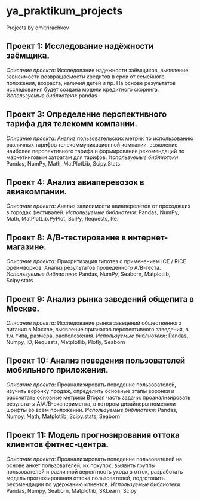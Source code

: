 # ya_praktikum_projects
Projects by dmitrirachkov

## Проект 1: Исследование надёжности заёмщика.
_Описание проекта_: Исследование надежности заёмщиков, выявление зависимости возвращаемости кредитов в срок от семейного положения, возраста, наличия детей и пр. На основе результатов исследования будет создана модели кредитного скоринга.
_Используемые библиотеки_: pandas

## Проект 3: Определение перспективного тарифа для телекомм компании.
_Описание проекта_: Анализ пользовательских метрик по использованию различных тарифов телекоммуникационной компании, выявление наиболее перспективного тарифа и формирование рекомендаций по маркетинговым затратам для тарифов.
_Используемые библиотеки_: Pandas, NumPy, Math, MatPlotLib, Scipy.Stats

## Проект 4: Анализ авиаперевозок в авиакомпании.
_Описание проекта_: Анализ зависимости авиаперелётов от проходящих в городах фестивалей.
_Используемые библиотеки_: Pandas, NumPy, Math, MatPlotLib.PyPlot, SciPy, Requests, Re.

## Проект 8: А/В-тестирование в интернет-магазине.
_Описание проекта_: Приоритизация гипотез с применением ICE / RICE фреймворков. Анализ результатов проведенного А/В-теста.
_Используемые библиотеки_: Pandas, NumPy, Seaborn, Matplotlib, Scipy.stats

## Проект 9: Анализ рынка заведений общепита в Москве.
_Описание проекта_: Исследование рынка заведений общественного питания в Москве, выявление признаков перспективного заведения, в т.ч. типа, размера, расположения.
_Используемые библиотеки_: Pandas, Numpy, IO, Requests, Matplotlib, Plotly, Seaborn

## Проект 10: Анализ поведения пользователей мобильного приложения.
_Описание проекта_: Проанализировать поведение пользователей, изучить воронку продаж, определить основные этапы воронки и рассчитать основные метрики
Вторая часть задачи: проанализировать результаты A/A/B-эксперимента, в котором дизайнеры поменяли шрифты во всём приложении.
_Используемые библиотеки_: Pandas, Numpy, Math, Matplotlib, Scipy.stats, Seaborn

## Проект 11: Модель прогнозирования оттока клиентов фитнес-центра.
_Описание проекта_: Проанализировать поведение пользователей на основе анкет пользователей, их покупок, выявить группы пользователей и различной вероятность ухода в отток, разработать модель прогнозирования оттока пользователей, подготовить рекомендации по удержанию клиентов.
_Используемые библиотеки_: Pandas, Numpy, Seaborn, Matplotlib, SKLearn, Scipy
